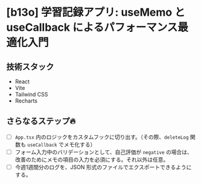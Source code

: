 # [b13o] 学習記録アプリ: useMemo と useCallback によるパフォーマンス最適化入門

## 技術スタック
- React
- Vite
- Tailwind CSS
- Recharts

## さらなるステップ🔥
- [ ] `App.tsx` 内のロジックをカスタムフックに切り出す。（その際、`deleteLog` 関数も `useCallback` でメモ化する）
- [ ] フォーム入力中のバリデーションとして、自己評価が `negative` の場合は、改善のためにメモの項目の入力を必須にする。それ以外は任意。
- [ ] 今週1週間分のログを、JSON 形式のファイルでエクスポートできるようにする。